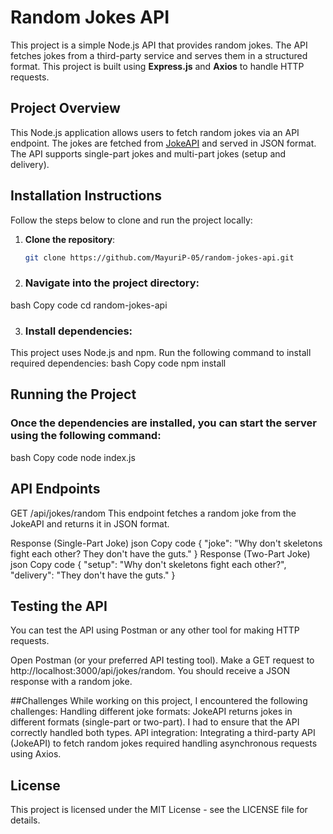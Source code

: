 # Random Jokes API

This project is a simple Node.js API that provides random jokes. The API fetches jokes from a third-party service and serves them in a structured format. This project is built using **Express.js** and **Axios** to handle HTTP requests.

## Project Overview

This Node.js application allows users to fetch random jokes via an API endpoint. The jokes are fetched from [JokeAPI](https://v2.jokeapi.dev/) and served in JSON format. The API supports single-part jokes and multi-part jokes (setup and delivery).

## Installation Instructions

Follow the steps below to clone and run the project locally:

1. **Clone the repository**:
   ```bash
   git clone https://github.com/MayuriP-05/random-jokes-api.git

2. ### Navigate into the project directory:
bash
Copy code
cd random-jokes-api

3. ### Install dependencies:
This project uses Node.js and npm. Run the following command to install required dependencies:
bash
Copy code
npm install

## Running the Project
### Once the dependencies are installed, you can start the server using the following command:
bash
Copy code
node index.js


## API Endpoints
GET /api/jokes/random
This endpoint fetches a random joke from the JokeAPI and returns it in JSON format.

Response (Single-Part Joke)
json
Copy code
{
    "joke": "Why don't skeletons fight each other? They don't have the guts."
}
Response (Two-Part Joke)
json
Copy code
{
    "setup": "Why don't skeletons fight each other?",
    "delivery": "They don't have the guts."
}
## Testing the API
You can test the API using Postman or any other tool for making HTTP requests.

Open Postman (or your preferred API testing tool).
Make a GET request to http://localhost:3000/api/jokes/random.
You should receive a JSON response with a random joke.

##Challenges
While working on this project, I encountered the following challenges:
Handling different joke formats: JokeAPI returns jokes in different formats (single-part or two-part). I had to ensure that the API correctly handled both types.
API integration: Integrating a third-party API (JokeAPI) to fetch random jokes required handling asynchronous requests using Axios.
## License
This project is licensed under the MIT License - see the LICENSE file for details.
